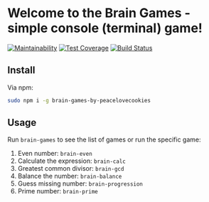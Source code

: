 # Welcome to the Brain Games - simple console (terminal) game!

[![Maintainability](https://api.codeclimate.com/v1/badges/62d5e0642edf65d8cf01/maintainability)](https://codeclimate.com/github/peacelovecookies/project-lvl1-s284/maintainability)
[![Test Coverage](https://api.codeclimate.com/v1/badges/62d5e0642edf65d8cf01/test_coverage)](https://codeclimate.com/github/peacelovecookies/project-lvl1-s284/test_coverage)
[![Build Status](https://travis-ci.org/peacelovecookies/project-lvl1-s284.svg?branch=master)](https://travis-ci.org/peacelovecookies/project-lvl1-s284)

Install
-------

Via npm:

```bash
sudo npm i -g brain-games-by-peacelovecookies
```

Usage
-----

Run `brain-games` to see the list of games or run the specific game:

1. Even number: `brain-even`
2. Calculate the expression: `brain-calc`
3. Greatest common divisor: `brain-gcd`
4. Balance the number: `brain-balance`
5. Guess missing number: `brain-progression`
6. Prime number: `brain-prime`
